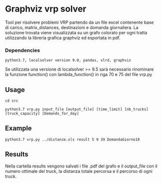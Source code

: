 # Graphviz vrp solver

Tool per risolvere problemi VRP partendo da un file excel contenente base di carico, matrix_distances, destinazioni e domanda giornaliera.
La soluzione trovata viene visualizzata su un grafo colorato per ogni tratta utilizzando la libreria grafica graphviz ed esportata in pdf.

### Dependencies

```
python3.7, localsolver version 9.0, pandas, xlrd, graphviz
```
Se utilizzata una versione di localsolver >= 9.5 sarà necessario rinominare la funzione function() con lambda_function() in riga 70 e 75 del file vrp.py

## Usage

```
cd src

python3.7 vrp.py input_file [output_file] [time_limit] [nb_trucks] [truck_capacity] [Demands_for_day]
```

## Example

```
python3.7 vrp.py ../distanze.xls result 5 9 39 DomandaGiorno18
```

## Results

Nella cartella results vengono salvati i file .pdf del grafo e il output_file con il numero ottimale dei truck, la distanza totale percorsa e il percorso di ogni truck.
